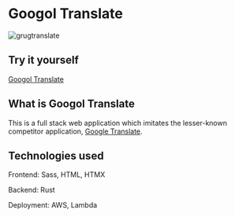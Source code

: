 # Googol Translate
![grugtranslate](https://github.com/johanyim/googol_translate/assets/37012949/4ac83f09-0a44-4ae1-8196-11fd35d420d5)

## Try it yourself

[Googol Translate](http://googoltranslate.com) 


## What is Googol Translate

This is a full stack web application which imitates the lesser-known competitor application, [Google Translate](https://translate.google.com/). 



## Technologies used
Frontend: Sass, HTML, HTMX

Backend: Rust

Deployment: AWS, Lambda

